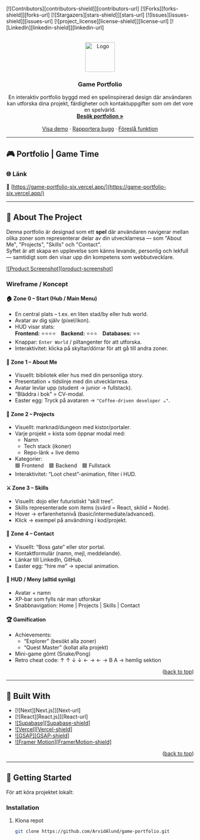 <!-- Improved compatibility of back to top link -->

<a id="readme-top"></a>

<!-- PROJECT SHIELDS -->

[![Contributors][contributors-shield]][contributors-url]
[![Forks][forks-shield]][forks-url]
[![Stargazers][stars-shield]][stars-url]
[![Issues][issues-shield]][issues-url]
[![project_license][license-shield]][license-url]
[![LinkedIn][linkedin-shield]][linkedin-url]

<!-- PROJECT LOGO -->
<br />
<div align="center">
  <a href="https://github.com/ArvidAlund/game-portfolio">
    <img src="images/logo.png" alt="Logo" width="80" height="80">
  </a>

  <h3 align="center">Game Portfolio</h3>

  <p align="center">
    En interaktiv portfolio byggd med en spelinspirerad design där användaren kan utforska dina projekt, färdigheter och kontaktuppgifter som om det vore en spelvärld.
    <br />
    <a href="https://game-portfolio-six.vercel.app/"><strong>Besök portfolion »</strong></a>
    <br />
    <br />
    <a href="https://github.com/ArvidAlund/game-portfolio">Visa demo</a>
    &middot;
    <a href="https://github.com/ArvidAlund/game-portfolio/issues/new?labels=bug&template=bug-report---.md">Rapportera bugg</a>
    &middot;
    <a href="https://github.com/ArvidAlund/game-portfolio/issues/new?labels=enhancement&template=feature-request---.md">Föreslå funktion</a>
  </p>
</div>

---

## 🎮 Portfolio | Game Time

### 🌐 Länk

🔗 [https://game-portfolio-six.vercel.app/](https://game-portfolio-six.vercel.app/)

---

## 📖 About The Project

Denna portfolio är designad som ett **spel** där användaren navigerar mellan olika zoner som representerar delar av din utvecklarresa — som "About Me", "Projects", "Skills" och "Contact".  
Syftet är att skapa en upplevelse som känns levande, personlig och lekfull — samtidigt som den visar upp din kompetens som webbutvecklare.

[![Product Screenshot][product-screenshot]](https://game-portfolio-six.vercel.app/)

### Wireframe / Koncept

#### 🏠 Zone 0 – Start (Hub / Main Menu)

- En central plats – t.ex. en liten stad/by eller hub world.
- Avatar av dig själv (pixel/ikon).
- HUD visar stats:  
  **Frontend:** ⭐⭐⭐⭐ **Backend:** ⭐⭐⭐ **Databases:** ⭐⭐
- Knappar: `Enter World` / piltangenter för att utforska.
- Interaktivitet: klicka på skyltar/dörrar för att gå till andra zoner.

#### 📜 Zone 1 – About Me

- Visuellt: bibliotek eller hus med din personliga story.
- Presentation + tidslinje med din utvecklarresa.
- Avatar levlar upp (student → junior → fullstack).
- “Bläddra i bok” = CV-modal.
- Easter egg: Tryck på avataren → `"Coffee-driven developer ☕"`.

#### 🧰 Zone 2 – Projects

- Visuellt: marknad/dungeon med kistor/portaler.
- Varje projekt = kista som öppnar modal med:
  - Namn
  - Tech stack (ikoner)
  - Repo-länk + live demo
- Kategorier:  
  🟦 Frontend 🟩 Backend 🟪 Fullstack
- Interaktivitet: “Loot chest”-animation, filter i HUD.

#### ⚔️ Zone 3 – Skills

- Visuellt: dojo eller futuristiskt “skill tree”.
- Skills representerade som items (svärd = React, sköld = Node).
- Hover → erfarenhetsnivå (basic/intermediate/advanced).
- Klick → exempel på användning i kod/projekt.

#### 🔮 Zone 4 – Contact

- Visuellt: “Boss gate” eller stor portal.
- Kontaktformulär (namn, mejl, meddelande).
- Länkar till LinkedIn, GitHub.
- Easter egg: “hire me” → special animation.

#### 🧩 HUD / Meny (alltid synlig)

- Avatar + namn
- XP-bar som fylls när man utforskar
- Snabbnavigation: Home | Projects | Skills | Contact

#### 🏆 Gamification

- Achievements:
  - “Explorer” (besökt alla zoner)
  - “Quest Master” (kollat alla projekt)
- Mini-game gömt (Snake/Pong)
- Retro cheat code: ↑ ↑ ↓ ↓ ← → ← → B A → hemlig sektion

<p align="right">(<a href="#readme-top">back to top</a>)</p>

---

## 🧱 Built With

- [![Next][Next.js]][Next-url]
- [![React][React.js]][React-url]
- [![Supabase][Supabase-shield]](https://supabase.com/)
- [![Vercel][Vercel-shield]](https://vercel.com/)
- [![GSAP][GSAP-shield]](https://greensock.com/gsap/)
- [![Framer Motion][FramerMotion-shield]](https://www.framer.com/motion/)

<p align="right">(<a href="#readme-top">back to top</a>)</p>

---

## 🚀 Getting Started

För att köra projektet lokalt:

### Installation

1. Klona repot
   ```bash
   git clone https://github.com/ArvidAlund/game-portfolio.git
   ```
